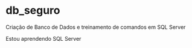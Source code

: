 # db_seguro
 Criação de Banco de Dados e treinamento de comandos em SQL Server

Estou aprendendo SQL Server